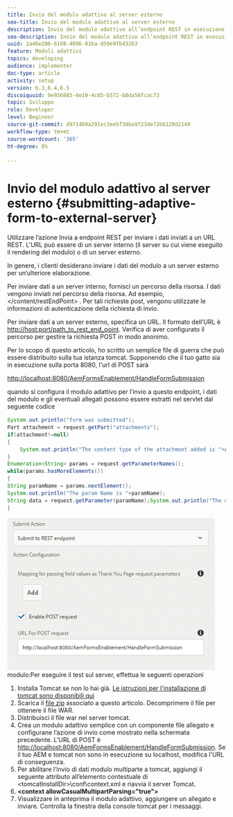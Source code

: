 ```yaml
---
title: Invio del modulo adattivo al server esterno
seo-title: Invio del modulo adattivo al server esterno
description: Invio del modulo adattivo all’endpoint REST in esecuzione su server esterno
seo-description: Invio del modulo adattivo all’endpoint REST in esecuzione su server esterno
uuid: 1a46e206-6188-4096-816a-d59e9fb43263
feature: Moduli adattivi
topics: developing
audience: implementer
doc-type: article
activity: setup
version: 6.3,6.4,6.5
discoiquuid: 9e936885-4e10-4c05-b572-b8da56fcac73
topic: Sviluppo
role: Developer
level: Beginner
source-git-commit: d9714b9a291ec3ee5f3dba9723de72bb120d2149
workflow-type: tm+mt
source-wordcount: '365'
ht-degree: 0%

---
```



# Invio del modulo adattivo al server esterno {#submitting-adaptive-form-to-external-server}

Utilizzare l’azione Invia a endpoint REST per inviare i dati inviati a un URL REST. L’URL può essere di un server interno (il server su cui viene eseguito il rendering del modulo) o di un server esterno.

In genere, i clienti desiderano inviare i dati del modulo a un server esterno per un’ulteriore elaborazione.

Per inviare dati a un server interno, fornisci un percorso della risorsa. I dati vengono inviati nel percorso della risorsa. Ad esempio, &lt;/content/restEndPoint> . Per tali richieste post, vengono utilizzate le informazioni di autenticazione della richiesta di invio.

Per inviare dati a un server esterno, specifica un URL. Il formato dell’URL è <http://host:port/path_to_rest_end_point>. Verifica di aver configurato il percorso per gestire la richiesta POST in modo anonimo.

Per lo scopo di questo articolo, ho scritto un semplice file di guerra che può essere distribuito sulla tua istanza tomcat. Supponendo che il tuo gatto sia in esecuzione sulla porta 8080, l&#39;url di POST sarà

<http://localhost:8080/AemFormsEnablement/HandleFormSubmission>

quando si configura il modulo adattivo per l’invio a questo endpoint, i dati del modulo e gli eventuali allegati possono essere estratti nel servlet dal seguente codice

```java
System.out.println("form was submitted");
Part attachment = request.getPart("attachments");
if(attachment!=null)
{
    System.out.println("The content type of the attachment added is "+attachment.getContentType());
}
Enumeration<String> params = request.getParameterNames();
while(params.hasMoreElements())
{
String paramName = params.nextElement();
System.out.println("The param Name is "+paramName);
String data = request.getParameter(paramName);System.out.println("The data  is "+data);
}
```

![](assets/formsubmission.gif)
modulo:Per eseguire il test sul server, effettua le seguenti operazioni

1. Installa Tomcat se non lo hai già. [Le istruzioni per l&#39;installazione di tomcat sono disponibili qui](https://helpx.adobe.com/experience-manager/kt/forms/using/preparing-datasource-for-form-data-model-tutorial-use.html)
1. Scarica il [file zip](assets/aemformsenablement.zip) associato a questo articolo. Decomprimere il file per ottenere il file WAR.
1. Distribuisci il file war nel server tomcat.
1. Crea un modulo adattivo semplice con un componente file allegato e configurane l’azione di invio come mostrato nella schermata precedente. L’URL di POST è <http://localhost:8080/AemFormsEnablement/HandleFormSubmission>. Se il tuo AEM e tomcat non sono in esecuzione su localhost, modifica l&#39;URL di conseguenza.
1. Per abilitare l’invio di dati modulo multiparte a tomcat, aggiungi il seguente attributo all’elemento contestuale di &lt;tomcatInstallDir>\conf\context.xml e riavvia il server Tomcat.
1. **&lt;context allowCasualMultipartParsing=&quot;true&quot;>**
1. Visualizzare in anteprima il modulo adattivo, aggiungere un allegato e inviare. Controlla la finestra della console tomcat per i messaggi.

